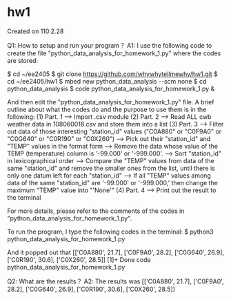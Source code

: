 # hw1
Created on 110.2.28


Q1: How to setup and run your program？
A1: I use the following code to create the file "python_data_analysis_for_homework_1.py" where the codes are stored:

$ cd ~/ee2405
$ git clone https://github.com/whywhytellmewhy/hw1.git
$ cd ~/ee2405/hw1
$ mbed new python_data_analysis --scm none
$ cd python_data_analysis
$ code python_data_analysis_for_homework_1.py &

And then edit the "python_data_analysis_for_homework_1.py" file.
A brief outline about what the codes do and the purpose to use them is in the following:
(1) Part. 1 --> Import .csv module
(2) Part. 2 --> Read ALL cwb weather data in 108060018.csv and store them into a list
(3) Part. 3 --> Filter out data of those interesting "station_id" values ("C0A880" or "C0F9A0" or "C0G640" or "C0R190" or "C0X260") 
            --> Pick out their "station_id" and "TEMP" values in the format form 
            --> Remove the data whose value of the TEMP (temperature) column is '-99.000' or '-999.000'.
            --> Sort "station_id" in lexicographical order
            --> Compare the "TEMP" values from data of the same "station_id" and remove the smaller ones from the list, until there is only one datum left for each "station_id"
            --> If all "TEMP" values among data of the same "station_id" are '-99.000' or '-999.000,' then change the maximum "TEMP" value into "'None'"
(4) Part. 4 --> Print out the result to the terminal

For more details, please refer to the comments of the codes in "python_data_analysis_for_homework_1.py".

To run the program, I type the following codes in the terminal:
$ python3 python_data_analysis_for_homework_1.py

And it popped out that
[['C0A880', 21.7], ['C0F9A0', 28.2], ['C0G640', 26.9], ['C0R190', 30.6], ['C0X260', 28.5]]
[1]+  Done                    code python_data_analysis_for_homework_1.py


Q2: What are the results？
A2: The results was
[['C0A880', 21.7], ['C0F9A0', 28.2], ['C0G640', 26.9], ['C0R190', 30.6], ['C0X260', 28.5]]

